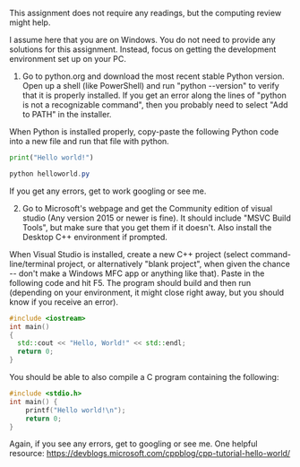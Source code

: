This assignment does not require any readings, but the computing review might help.

I assume here that you are on Windows. You do not need to provide any solutions for this assignment. Instead, focus on getting the development environment set up on your PC.

1. Go to python.org and download the most recent stable Python version. Open up a shell (like PowerShell) and run "python --version" to verify that it is properly installed. If you get an error along the lines of "python is not a recognizable command", then you probably need to select "Add to PATH" in the installer.

When Python is installed properly, copy-paste the following Python code into a new file and run that file with python.
``` python
print("Hello world!")
```

```PowerShell
python helloworld.py
```

If you get any errors, get to work googling or see me.

2. Go to Microsoft's webpage and get the Community edition of visual studio (Any version 2015 or newer is fine). It should include "MSVC Build Tools", but make sure that you get them if it doesn't. Also install the Desktop C++ environment if prompted.

When Visual Studio is installed, create a new C++ project (select command-line/terminal project, or alternatively "blank project", when given the chance -- don't make a Windows MFC app or anything like that). Paste in the following code and hit F5. The program should build and then run (depending on your environment, it might close right away, but you should know if you receive an error).

``` cpp
#include <iostream>
int main()
{
  std::cout << "Hello, World!" << std::endl;
  return 0;
}
```
You should be able to also compile a C program containing the following:

```c
#include <stdio.h>
int main() {
	printf("Hello world!\n");
	return 0;
}
```


Again, if you see any errors, get to googling or see me. One helpful resource: https://devblogs.microsoft.com/cppblog/cpp-tutorial-hello-world/

